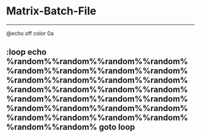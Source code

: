 # Matrix-Batch-File
------------------------------------------
@echo off
color 0a

:loop
echo %random%%random%%random%%random%%random%%random%%random%%random%%random%%random%%random%%random%%random%%random%%random%%random%%random%%random%%random%%random%%random%%random%%random%%random%%random%%random%%random%%random%%random%%random%
goto loop
------------------------------------------
